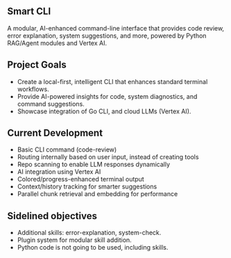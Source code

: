 ## Smart CLI
A modular, AI-enhanced command-line interface that provides code review, error explanation, system suggestions, and more, powered by Python RAG/Agent modules and Vertex AI.



## Project Goals

- Create a local-first, intelligent CLI that enhances standard terminal workflows.
- Provide AI-powered insights for code, system diagnostics, and command suggestions.
- Showcase integration of Go CLI, and cloud LLMs (Vertex AI).

## Current Development

- Basic CLI command (code-review)
- Routing internally based on user input, instead of creating tools
- Repo scanning to enable LLM responses dynamically
- AI integration using Vertex AI 
- Colored/progress-enhanced terminal output
- Context/history tracking for smarter suggestions
- Parallel chunk retrieval and embedding for performance

## Sidelined objectives 
- Additional skills: error-explanation, system-check.
- Plugin system for modular skill addition.
- Python code is not going to be used, including skills.


